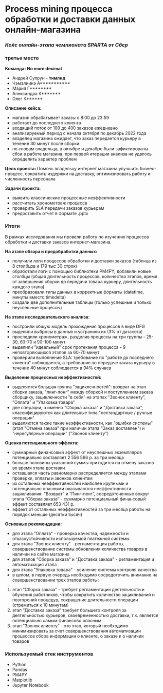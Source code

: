 # Process mining процесса обработки и доставки данных онлайн-магазина
### _Кейс онлайн-этапа чемпионата SPARTA от Сбер_
### __третье место__

__Команда: No more decimal__

* Андрей Супрун - __тимлид__
* Чэмэлиинэ А***********
* Мария Г********
* Александра К*******
* Олег К******

__Описание кейса:__
* магазин обрабатывает заказы с 8:00 до 23:59
* работает до последнего клиента
* входящий поток от 100 до 400 заказов ежедневно
* анализируемый период с начала октября по декабрь 2022 года
* владелец магазина ожидает, что заказ передается курьеру в течение 30 минут после сборки 
* по словам владельца,  в октябре и декабре были зафиксированы сбои в работе магазина, при первой итерации анализа не удалось определить характер проблем

__Цель проекта:__
Помочь владельцу интернет магазина улучшить бизнес-процесс, сократить издержки на доставку, оптимизировать работу и численность персонала

__Задачи проекта:__
* выявить классические процессные неэффективности
* рассчитать хронометраж процесса
* проверить SLA передачи заказов курьерам
* предоставить отчет в формате .pptx

### Итоги

В рамках исследования мы провели работу по изучению процессов обработки и доставки заказов интернет-магазина.

__На этапе обзора и предобработки данных:__
- получили логи процессов обработки и доставки заказов (таблица из 8 столбцов и 179 тыс 30 строк)
- обработали логи с помощью библиотеки PM4PY, добавили новые столбцы (общая длительность процессов, количество этапов, время от завершения сборки до передачи товара курьеру, длительность каждого этапа)
- преобразовали типы данных в корректные форматы (datetime, минуты вместо timedelta)
- создали две дополнительные таблицы (только успешные и только неуспешные процессы)

__На этапе исследовательского анализа:__
- построили общую модель прохождения процессов в виде DFG
- выделили выбросы в данных и устранили их (3% от датасета)
- проследили хронометраж, разделив процессы на три группы - 25-30, 60-70 и 90-100 минут
- выделили "идеальный" срок протекания процесса - 9 неповторяющихся этапов за 60-70 минут
- проверили выполнение SLA: требование по "работе до последнего клиента" соблюдается, а требование по передаче заказа курьеру в течение 40 минут соблюдается в 94% случаев

__Выделение процессных неэффективностей:__
- выделяется большая группа "зацикленностей": возврат на этап сборки заказа, "пинг-понг" между сборкой и поступлением заказа сборщику, зацикленности "в себя" на этапах "Звонок клиенту", "Оплата" и "Упаковка товара"
- две операции, а именно "Сборка заказа" и "Доставка заказа", классифицируются как длительные типа "нестандартные / ручные операции"
- выделяются также такие неэффективности, как "ошибки системы" (этап "Отмена заказа" при наличии этапа "Заказ доставлен") и "нерегулярные операции" ("Звонок клиенту")

__Оценка потенциального эффекта:__
- суммарный финансовый эффект от неуспешных экземпляров потенциально составляет 2 556 596 р. за три месяца
- больше половины указанной суммы приходится на отмену заказов во время этапа доставки
- оставшаяся часть равномерно распределяется между этапами проверки, оплаты и звонков клиентам
- из остальных неэффективностей наиболее крупными и потенциально опасными оказываются неэффективности зацикливания: “Возврат” и “Пинг-понг”, сосредоточенные вокруг этапа “Сборка заказа” - суммарно потенциальный финансовый эффект составляет 653 431 р.
- эффект от остальных неэффективностей за три месяца работы на порядок меньше (десятки тысяч)

__Основные рекомендации:__
- для этапа "Оплата" - проверка качества, надежности и отказоустойчивости используемой платежной системы
- для этапа "Звонок клиенту" - регламентация работы, совершенствование системы обновления количества товаров в наличии на сайте магазина
- для этапов "Сборка заказа" и "Доставка заказа" - регламентация и автоматизация этапа
- для этапа "Упаковка товара" - усиление системы контроля качества
- в целом, в первую очередь необходимо сосредоточить внимание на совершенствовании трех этапов работы:
1. этап “Сборка заказа” - требует регламентации деятельности и обучения работников, чтобы сократить количество зацикливаний и повторений процедур, сокращение длительности операции (стремиться к 10 минутам)
2. этап “Доставка заказа” требует большего контроля за деятельностью курьеров, своевременностью доставки, т.к. является потенциально самым финансово опасным
3. этап “Звонок клиенту” - это этап, который необходимо минимизировать за счет совершенствования автоматизации процессов сбора информации о клиенте, о заказе и о наличии товаров


### Используемый стек инструментов

- Python
- Pandas
- PM4PY
- Matplotlib
- Jupyter Notebook


